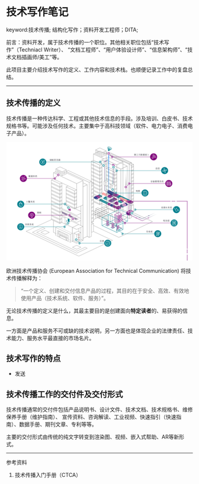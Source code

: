 # 技术写作笔记

keyword:技术传播; 结构化写作；资料开发工程师；DITA;

前言：资料开发，属于技术传播的一个职位。其他相关职位包括“技术写作”（Techniacl Writer）、
“文档工程师”、“用户体验设计师”、“信息架构师”、“技术文档插画师/美工”等。

此项目主要介绍技术写作的定义、工作内容和技术栈。也顺便记录工作中的复盘总结。

---

## 技术传播的定义

技术传播是一种传达科学、工程或其他技术信息的手段。涉及培训、白皮书、技术规格书等。可能涉及任何技术。主要集中于高科技领域（软件、电力电子、消费电子产品）。

 ![pic](https://github.com/ffmpegzhou/Tech_Writer/blob/main/Pics/eg1.jpg)

欧洲技术传播协会 (European Association for Technical Communication) 将技术传播解释为：

> “一个定义、创建和交付信息产品的过程，其目的在于安全、高效、有效地使用产品（技术系统、软件、服务）”。

无论技术传播的定义是什么，其最主要目的是创建面向**特定读者**的、易获得的信息。

一方面是产品和服务不可或缺的技术说明，另一方面也是体现企业的法律责任、技术能力、服务水平最直接的市场名片。

## 技术写作的特点
* 发送

## 技术传播工作的交付件及交付形式


技术传播通常的交付件包括产品说明书、设计文件、技术文档、技术规格书、维修保养手册（维护指南）、
宣传资料、咨询解读、工业视频、快速指引（快速指南）、数据手册、期刊文章、专利等等。

主要的交付形式由传统的纯文字转变到渲染图、视频、嵌入式帮助、AR等新形式。

---

参考资料
1. 技术传播入门手册（CTCA）
